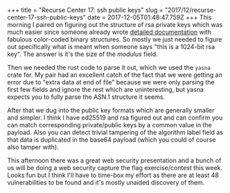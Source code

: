 +++
title = "Recurse Center 17: ssh public keys"
slug = "2017/12/recurse-center-17-ssh-public-keys"
date = 2017-12-05T01:48:47.759Z
+++
This morning I paired on figuring out the structure of rsa private keys which was much easier since someone already wrote [detailed documentation](https://etherhack.co.uk/asymmetric/docs/rsa_key_breakdown.html) with fabulous color-coded binary structures. So mostly we just needed to figure out specifically what is meant when someone says "this is a 1024-bit rsa key". The answer is it's the size of the *modulus* field.

Then we needed the rust code to parse it out, which we used the `yasna` crate for. My pair had an excellent catch of the fact that we were getting an error due to "extra data at end of file" because we were only parsing the first few fields and ignore the rest which are uninteresting, but yasna expects you to fully parse the ASN.1 structure it seems.

After that we dug into the public key formats which are generally smaller and simpler. I think I have ed25519 and rsa figured out and can confirm you can match corresponding private/public keys by a common value in the payload. Also you can detect trivial tampering of the algorithm label field as that data is duplicated in the base64 payload (which you could of course also tamper with).

This afternoon there was a great web security presentation and a bunch of us will be doing a web security capture the flag exercise/contest this week. Looks fun but I think I'll have to time-box my effort as there are at least 48 vulnerabilities to be found and it's mostly unaided discovery of them.
